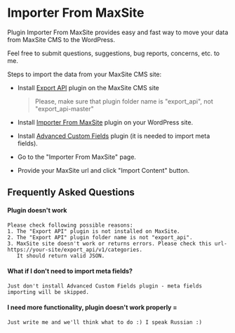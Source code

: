 # Importer From MaxSite

Plugin Importer From MaxSite provides easy and fast way to move your data from MaxSite CMS to the WordPress.

Feel free to submit questions, suggestions, bug reports, concerns, etc. to me.

Steps to import the data from your MaxSite CMS site:
* Install [Export API](https://github.com/zahardoc/export_api/) plugin on the MaxSite CMS site
  > Please, make sure that plugin folder name is "export_api", not "export_api-master"

* Install [Importer From MaxSite](https://github.com/zahardoc/importer-from-maxsite/) plugin on your WordPress site.
* Install [Advanced Custom Fields](https://wordpress.org/plugins/advanced-custom-fields/) plugin (it is needed to import meta fields).
* Go to the "Importer From MaxSite" page.
* Provide your MaxSite url and click "Import Content" button.


## Frequently Asked Questions
#### Plugin doesn't work
    Please check following possible reasons:
    1. The "Export API" plugin is not installed on MaxSite.
    2. The "Export API" plugin folder name is not "export_api".
    3. MaxSite site doesn't work or returns errors. Please check this url- https://your-site/export_api/v1/categories.
       It should return valid JSON.

#### What if I don't need to import meta fields?
    Just don't install Advanced Custom Fields plugin - meta fields importing will be skipped.

#### I need more functionality, plugin doesn't work properly =
    Just write me and we'll think what to do :) I speak Russian :)
